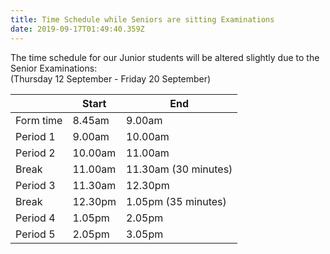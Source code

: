 ```yaml
---
title: Time Schedule while Seniors are sitting Examinations
date: 2019-09-17T01:49:40.359Z
---
```

The time schedule for our Junior students will be altered slightly due to the Senior Examinations:  
(Thursday 12 September - Friday 20 September)

|           | Start   | End                  |
| --------- | ------- | -------------------- |
| Form time | 8.45am  | 9.00am               |
| Period 1  | 9.00am  | 10.00am              |
| Period 2  | 10.00am | 11.00am              |
| Break     | 11.00am | 11.30am (30 minutes) |
| Period 3  | 11.30am | 12.30pm              |
| Break     | 12.30pm | 1.05pm (35 minutes)  |
| Period 4  | 1.05pm  | 2.05pm               |
| Period 5  | 2.05pm  | 3.05pm               |
